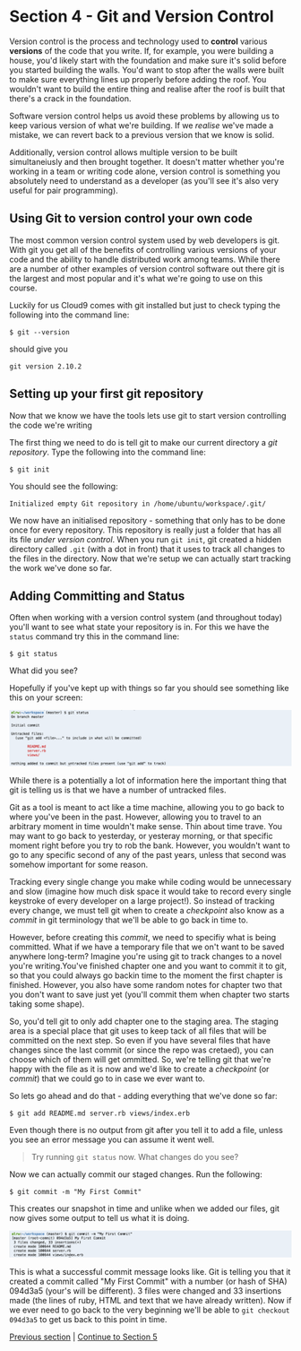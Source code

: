 Section 4 - Git and Version Control
==================================

Version control is the process and technology used to **control** various **versions** of the code that you write. If, for example, you were building a house, you'd likely start with the foundation and make sure it's solid before you started building the walls. You'd want to stop after the walls were built to make sure everything lines up properly before adding the roof. You wouldn't want to build the entire thing and realise after the roof is built that there's a crack in the foundation. 

Software version control helps us avoid these problems by allowing us to keep various version of what we're building. If we *realise* we've made a mistake, we can revert back to a previous version that we know is solid.

Additionally, version control allows multiple version to be built simultaneiusly and then brought together. It doesn't matter whether you're working in a team or writing code alone, version control is something you absolutely need to understand as a developer (as you'll see it's also very useful for pair programming).

Using Git to version control your own code
-----------------------------------------

The most common version control system used by web developers is git. With git you get all of the benefits of controlling various versions of your code and the ability to handle distributed work among teams. While there are a number of other examples of version control software out there git is the largest and most popular and it's what we're going to use on this course.

Luckily for us Cloud9 comes with git installed but just to check typing the following into the command line:

```
$ git --version
```

should give you

```
git version 2.10.2
```

Setting up your first git repository
-----------------------------------

Now that we know we have the tools lets use git to start version controlling the code we're writing

The first thing we need to do is tell git to make our current directory a *git repository*. Type the following into the command line:

```
$ git init
```
You should see the following:
```
Initialized empty Git repository in /home/ubuntu/workspace/.git/
```
We now have an initialised repository - something that only has to be done once for every repository. This repository is really just a folder that has all its file *under version control*. When you run `git init`, git created a hidden directory called `.git` (with a dot in front) that it uses to track all changes to the files in the directory. Now that we're setup we can actually start tracking the work we've done so far.

Adding Committing and Status
---------------------------

Often when working with a version control system (and throughout today) you'll want to see what state your repository is in. For this we have the `status` command try this in the command line:

```
$ git status
```

What did you see?

Hopefully if you've kept up with things so far you should see something like this on your screen:

![git status](../images/gitStatus.png)

While there is a potentially a lot of information here the important thing that git is telling us is that we have a number of untracked files.

Git as a tool is meant to act like a time machine, allowing you to go back to where you've been in the past. However, allowing you to travel to an arbitrary moment in time wouldn't make sense. Thin about time trave. You may want to go back to yesterday, or yesteray morning, or that specific moment right before you try to rob the bank. However, you wouldn't want to go to any specific second of any of the past years, unless that second was somehow important for some reason.

Tracking every single change you make while coding would be unnecessary and slow (imagine how much disk space it would take to record every single keystroke of every developer on a large project!). So instead of tracking every change, we must tell git when to create a *checkpoint* also know as a *commit* in git terminology that we'll be able to go back in time to.

However, before creating this *commit*, we need to specifiy what is being committed. What if we have a temporary file that we on't want to be saved anywhere long-term? Imagine you're using git to track changes to a novel you're writing.You've finished chapter one and you want to commit it to git, so that you could always go backin time to the moment the first chapter is finished. However, you also have some random notes for chapter two that you don't want to save just yet (you'll commit them when chapter two starts taking some shape).

So, you'd tell git to only add chapter one to the staging area. The staging area is a special place that git uses to keep tack of all files that will be committed on the next step. So even if you have several files that have changes since the last commit (or since the repo was cretaed), you can choose which of them will get ommitted. So, we're telling git that we're happy with the file as it is now and we'd like to create a *checkpoint* (or *commit*) that we could go to in case we ever want to.

So lets go ahead and do that - adding everything that we've done so far:

```
$ git add README.md server.rb views/index.erb 
```

Even though there is no output from git after you tell it to add a file, unless you see an error message you can assume it went well.

> Try running `git status` now. What changes do you see?

Now we can actually commit our staged changes. Run the following:

```
$ git commit -m "My First Commit"
```

This creates our snapshot in time and unlike when we added our files, git now gives some output to tell us what it is doing.

![git commit](../images/gitCommit.png)

This is what a successful commit message looks like. Git is telling you that it created a commit called "My First Commit" with a number (or hash of SHA) 094d3a5 (your's will be different). 3 files were changed and 33 insertions made (the lines of ruby, HTML and text that we have already written). Now if we ever need to go back to the very beginning we'll be able to `git checkout 094d3a5` to get us back to this point in time.

[Previous section](./section3.md) | [Continue to Section 5](./section5.md)

